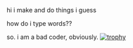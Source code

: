 hi
i make and do things i guess


how do i type words??


so. i am a bad coder, obviously.
[![trophy](https://github-profile-trophy.vercel.app/?KimtheGuy)](https://github.com/ryo-ma/github-profile-trophy)
